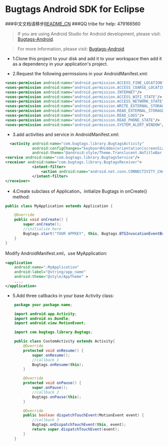 Bugtags Android SDK for Eclipse
===================
###中文文档请移步[README_CN](README_CN.md)
###QQ tribe for help: 479166560
> If you are using Android Studio for Android development, please visit: [Bugtags-Android].

> For more information, please visit: [Bugtags-Android]

* 1.Clone this project to your disk and add it to your workspace then add it as a dependency in your application's project.

* 2.Request the following permissions in your AndroidManifest.xml:
```xml
<uses-permission android:name="android.permission.ACCESS_FINE_LOCATION"/>
<uses-permission android:name="android.permission.ACCESS_COARSE_LOCATION"/>
<uses-permission android:name="android.permission.INTERNET"/>
<uses-permission android:name="android.permission.ACCESS_WIFI_STATE"/>
<uses-permission android:name="android.permission.ACCESS_NETWORK_STATE"/>
<uses-permission android:name="android.permission.WRITE_EXTERNAL_STORAGE" />
<uses-permission android:name="android.permission.READ_EXTERNAL_STORAGE" />
<uses-permission android:name="android.permission.READ_LOGS"/>
<uses-permission android:name="android.permission.READ_PHONE_STATE"/>
<uses-permission android:name="android.permission.SYSTEM_ALERT_WINDOW"/>
```
* 3.add activities and service in AndroidManifest.xml:
```xml
  <activity android:name="com.bugtags.library.BugtagsActivity"
            android:configChanges="keyboardHidden|orientation|screenSize"
            android:theme="@android:style/Theme.Translucent.NoTitleBar.Fullscreen"/>
<service android:name="com.bugtags.library.BugtagsService"/>
<receiver android:name="com.bugtags.library.BugtagsReceiver">
            <intent-filter>
                <action android:name="android.net.conn.CONNECTIVITY_CHANGE"/>
            </intent-filter>
</receiver>
```
* 4.Create subclass of Application，initialize Bugtags in onCreate() method:
```java
public class MyApplication extends Application {

    @Override
    public void onCreate() {
        super.onCreate();
        //initialize here
        Bugtags.start("YOUR APPKEY", this, Bugtags.BTGInvocationEventBubble);
    }
}
```
Modify AndroidManifest.xml，use MyApplication:
```xml
<application
    android:name=".MyApplication"
    android:label="@string/app_name"
    android:theme="@style/AppTheme" >
    ....
</application>
```
* 5.Add three callbacks in your base Activity class:
```java
    package your.package.name;

    import android.app.Activity;
    import android.os.Bundle;
    import android.view.MotionEvent;

    import com.bugtags.library.Bugtags;

    public class CustomActivity extends Activity{
        @Override
        protected void onResume() {
            super.onResume();
            //callback 1
            Bugtags.onResume(this);
        }

        @Override
        protected void onPause() {
            super.onPause();
            //callback 2
            Bugtags.onPause(this);
        }

        @Override
        public boolean dispatchTouchEvent(MotionEvent event) {
            //callback 3
            Bugtags.onDispatchTouchEvent(this, event);
            return super.dispatchTouchEvent(event);
        }
    }
```

[Bugtags-Android]:https://github.com/bugtags/Bugtags-Android
